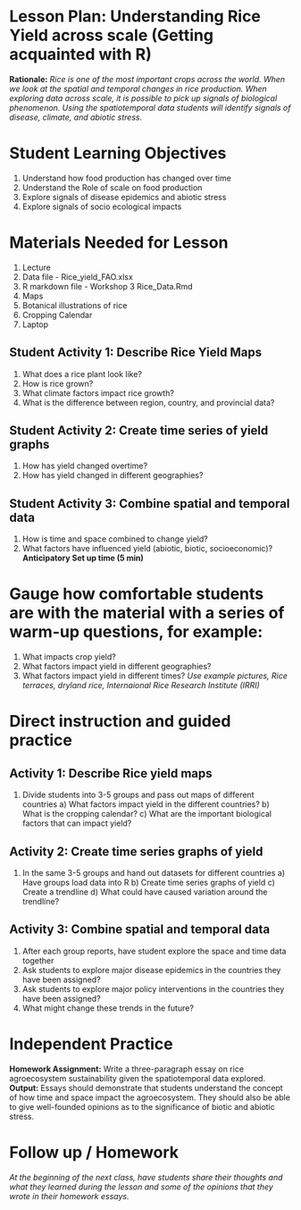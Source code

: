 # Lesson Plan: Understanding Rice Yield across scale (Getting acquainted with R)
**Rationale:** *Rice is one of the most important crops across the world. When we look at the spatial and temporal changes in rice production. When exploring data across scale, it is possible to pick up signals of biological phenomenon. Using the spatiotemporal data students will identify signals of disease, climate, and abiotic stress.* 

# Student Learning Objectives 
1) Understand how food production has changed over time
2) Understand the Role of scale on food production
3) Explore signals of disease epidemics and abiotic stress
4) Explore signals of socio ecological impacts
# Materials Needed for Lesson
1) Lecture
2) Data file - Rice_yield_FAO.xlsx
3) R markdown file - Workshop 3 Rice_Data.Rmd
4) Maps
5) Botanical illustrations of rice
6) Cropping Calendar
7) Laptop
## Student Activity 1: Describe Rice Yield Maps
1) What does a rice plant look like?
2) How is rice grown?
3) What climate factors impact rice growth?
4) What is the difference between region, country, and provincial data?

## Student Activity 2: Create time series of yield graphs
1) How has yield changed overtime?
2) How has yield changed in different geographies? 

## Student Activity 3: Combine spatial and temporal data
1) How is time and space combined to change yield?
2) What factors have influenced yield (abiotic, biotic, socioeconomic)?
   **Anticipatory Set up time (5 min)**

# Gauge how comfortable students are with the material with a series of warm-up questions, for example:
1) What impacts crop yield?
2)  What factors impact yield in different geographies?
3)   What factors impact yield in different times?
*Use example pictures, Rice terraces, dryland rice, Internaional Rice Research Institute (IRRI)*
# Direct instruction and guided practice
## Activity 1: Describe Rice yield maps
1) Divide students into 3-5 groups and pass out maps of different countries
  a) What factors impact yield in the different countries? 
  b) What is the cropping calendar?
  c) What are the important biological factors that can impact yield?
## Activity 2: Create time series graphs of yield
1) In the same 3-5 groups and hand out datasets for different countries
  a) Have groups load data into R
  b) Create time series graphs of yield
  c) Create a trendline
  d) What could have caused variation around the trendline?
## Activity 3: Combine spatial and temporal data
1) After each group reports, have student explore the space and time data together
2) Ask students to explore major disease epidemics in the countries they have been assigned?
3) Ask students to explore major policy interventions in the countries they have been assigned?
4) What might change these trends in the future?

# Independent Practice 
**Homework Assignment:** Write a three-paragraph essay on rice agroecosystem sustainability given the spatiotemporal data explored. 
**Output:** Essays should demonstrate that students understand the concept of how time and space impact the agroecosystem. They should also be able to give well-founded opinions as to the significance of biotic and abiotic stress.
# Follow up / Homework
*At the beginning of the next class, have students share their thoughts and what they learned during the 
lesson and some of the opinions that they wrote in their homework essays.*
